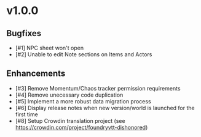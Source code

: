 # v1.0.0

## Bugfixes
- [#1] NPC sheet won't open
- [#2] Unable to edit Note sections on Items and Actors

## Enhancements
- [#3] Remove Momentum/Chaos tracker permission requirements
- [#4] Remove unecessary code duplication
- [#5] Implement a more robust data migration process
- [#6] Display release notes when new version/world is launched for the first time
- [#8] Setup Crowdin translation project (see https://crowdin.com/project/foundryvtt-dishonored)
